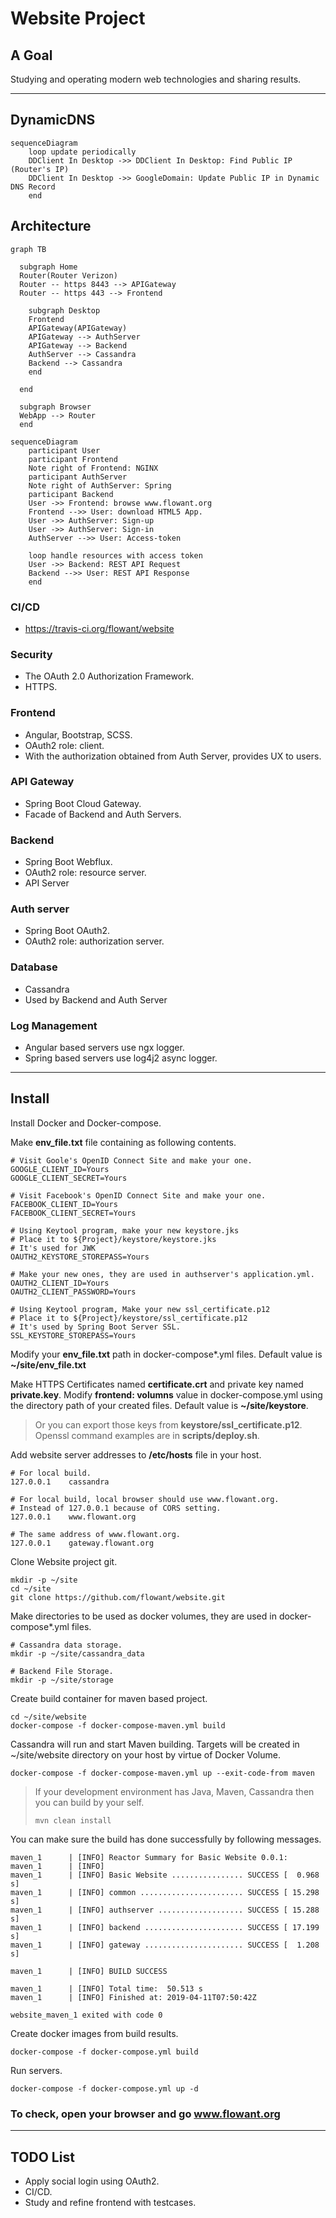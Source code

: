 # Website Project

## A Goal

Studying and operating modern web technologies and sharing results.

---

## DynamicDNS
```mermaid
sequenceDiagram
    loop update periodically
    DDClient In Desktop ->> DDClient In Desktop: Find Public IP (Router's IP)
    DDClient In Desktop ->> GoogleDomain: Update Public IP in Dynamic DNS Record
    end
```

## Architecture

```mermaid
graph TB
   
  subgraph Home
  Router(Router Verizon)
  Router -- https 8443 --> APIGateway
  Router -- https 443 --> Frontend

    subgraph Desktop
    Frontend
    APIGateway(APIGateway)
    APIGateway --> AuthServer
    APIGateway --> Backend
    AuthServer --> Cassandra
    Backend --> Cassandra
    end

  end

  subgraph Browser
  WebApp --> Router
  end
```

```mermaid
sequenceDiagram
    participant User
    participant Frontend
    Note right of Frontend: NGINX
    participant AuthServer
    Note right of AuthServer: Spring
    participant Backend
    User ->> Frontend: browse www.flowant.org
    Frontend -->> User: download HTML5 App.
    User ->> AuthServer: Sign-up
    User ->> AuthServer: Sign-in
    AuthServer -->> User: Access-token
    
    loop handle resources with access token
    User ->> Backend: REST API Request
    Backend -->> User: REST API Response
    end
```

### CI/CD

- https://travis-ci.org/flowant/website

### Security

- The OAuth 2.0 Authorization Framework.
- HTTPS.

### Frontend

- Angular, Bootstrap, SCSS.
- OAuth2 role: client.
- With the authorization obtained from Auth Server, provides UX to users.

### API Gateway

- Spring Boot Cloud Gateway.
- Facade of Backend and Auth Servers.

### Backend

- Spring Boot Webflux.
- OAuth2 role: resource server.
- API Server

### Auth server

- Spring Boot OAuth2.
- OAuth2 role: authorization server.

### Database

- Cassandra
- Used by Backend and Auth Server

### Log Management

- Angular based servers use ngx logger.
- Spring based servers use log4j2 async logger.

---

## Install

Install Docker and Docker-compose.

Make **env_file.txt** file containing as following contents.

```
# Visit Goole's OpenID Connect Site and make your one.
GOOGLE_CLIENT_ID=Yours
GOOGLE_CLIENT_SECRET=Yours

# Visit Facebook's OpenID Connect Site and make your one.
FACEBOOK_CLIENT_ID=Yours
FACEBOOK_CLIENT_SECRET=Yours

# Using Keytool program, make your new keystore.jks
# Place it to ${Project}/keystore/keystore.jks
# It's used for JWK
OAUTH2_KEYSTORE_STOREPASS=Yours

# Make your new ones, they are used in authserver's application.yml.
OAUTH2_CLIENT_ID=Yours
OAUTH2_CLIENT_PASSWORD=Yours

# Using Keytool program, Make your new ssl_certificate.p12
# Place it to ${Project}/keystore/ssl_certificate.p12
# It's used by Spring Boot Server SSL.
SSL_KEYSTORE_STOREPASS=Yours
```

Modify your **env_file.txt** path in docker-compose*.yml files. Default value is **~/site/env_file.txt**

Make HTTPS Certificates named **certificate.crt** and private key named **private.key**.
Modify **frontend: volumns** value in docker-compose.yml using the directory path of your created files.
Default value is **~/site/keystore**.

> Or you can export those keys from **keystore/ssl_certificate.p12**. Openssl command examples are in **scripts/deploy.sh**.

Add website server addresses to **/etc/hosts** file in your host.

```
# For local build.
127.0.0.1    cassandra

# For local build, local browser should use www.flowant.org.
# Instead of 127.0.0.1 because of CORS setting.
127.0.0.1    www.flowant.org

# The same address of www.flowant.org.
127.0.0.1    gateway.flowant.org
```

Clone Website project git.

```
mkdir -p ~/site
cd ~/site
git clone https://github.com/flowant/website.git
```

Make directories to be used as docker volumes, they are used in docker-compose*.yml files.

```
# Cassandra data storage.
mkdir -p ~/site/cassandra_data

# Backend File Storage.
mkdir -p ~/site/storage
```

Create build container for maven based project.

```
cd ~/site/website
docker-compose -f docker-compose-maven.yml build
```

Cassandra will run and start Maven building. Targets will be created in ~/site/website directory on your host by virtue of Docker Volume.

```
docker-compose -f docker-compose-maven.yml up --exit-code-from maven
```

> If your development environment has Java, Maven, Cassandra then you can build by your self.
> 
> ```
> mvn clean install
> ```

You can make sure the build has done successfully by following messages.

```
maven_1      | [INFO] Reactor Summary for Basic Website 0.0.1:
maven_1      | [INFO]
maven_1      | [INFO] Basic Website ................ SUCCESS [  0.968 s]
maven_1      | [INFO] common ....................... SUCCESS [ 15.298 s]
maven_1      | [INFO] authserver ................... SUCCESS [ 15.288 s]
maven_1      | [INFO] backend ...................... SUCCESS [ 17.199 s]
maven_1      | [INFO] gateway ...................... SUCCESS [  1.208 s]

maven_1      | [INFO] BUILD SUCCESS

maven_1      | [INFO] Total time:  50.513 s
maven_1      | [INFO] Finished at: 2019-04-11T07:50:42Z

website_maven_1 exited with code 0
```

Create docker images from build results.

```
docker-compose -f docker-compose.yml build
```

Run servers.

```
docker-compose -f docker-compose.yml up -d
```

### To check, open your browser and go www.flowant.org

---

## TODO List

- Apply social login using OAuth2.
- CI/CD.
- Study and refine frontend with testcases.
